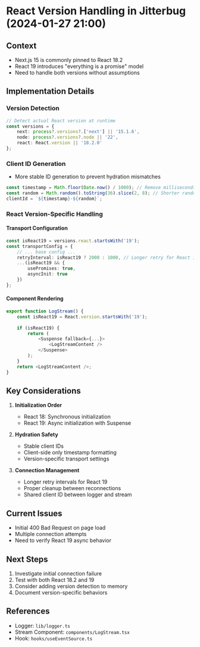 # React Version Handling in Jitterbug (2024-01-27 21:00)

## Context
- Next.js 15 is commonly pinned to React 18.2
- React 19 introduces "everything is a promise" model
- Need to handle both versions without assumptions

## Implementation Details

### Version Detection
```typescript
// Detect actual React version at runtime
const versions = {
    next: process?.versions?.['next'] || '15.1.6',
    node: process?.versions?.node || '22',
    react: React.version || '18.2.0'
};
```

### Client ID Generation
- More stable ID generation to prevent hydration mismatches
```typescript
const timestamp = Math.floor(Date.now() / 1000); // Remove milliseconds
const random = Math.random().toString(36).slice(2, 8); // Shorter random
clientId = `${timestamp}-${random}`;
```

### React Version-Specific Handling

#### Transport Configuration
```typescript
const isReact19 = versions.react.startsWith('19');
const transportConfig = {
    // ... base config ...
    retryInterval: isReact19 ? 2000 : 1000, // Longer retry for React 19
    ...(isReact19 && {
        usePromises: true,
        asyncInit: true
    })
};
```

#### Component Rendering
```typescript
export function LogStream() {
    const isReact19 = React.version.startsWith('19');
    
    if (isReact19) {
        return (
            <Suspense fallback={...}>
                <LogStreamContent />
            </Suspense>
        );
    }
    return <LogStreamContent />;
}
```

## Key Considerations
1. **Initialization Order**
   - React 18: Synchronous initialization
   - React 19: Async initialization with Suspense

2. **Hydration Safety**
   - Stable client IDs
   - Client-side only timestamp formatting
   - Version-specific transport settings

3. **Connection Management**
   - Longer retry intervals for React 19
   - Proper cleanup between reconnections
   - Shared client ID between logger and stream

## Current Issues
- Initial 400 Bad Request on page load
- Multiple connection attempts
- Need to verify React 19 async behavior

## Next Steps
1. Investigate initial connection failure
2. Test with both React 18.2 and 19
3. Consider adding version detection to memory
4. Document version-specific behaviors

## References
- Logger: `lib/logger.ts`
- Stream Component: `components/LogStream.tsx`
- Hook: `hooks/useEventSource.ts` 